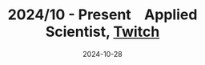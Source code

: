 ---
layout: post
title: <b>2024/10&nbsp;-&nbsp;Present</b> &nbsp;&nbsp;  Applied Scientist,  <a href="https://www.twitch.tv/">Twitch</a>
date: 2024-10-28
description: an example of a blog post with jupyter notebook
categories: sample-posts jupyter-notebook
giscus_comments: true
related_posts: false
---